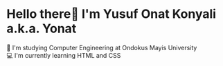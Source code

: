 # Hello there👋 I'm Yusuf Onat Konyali a.k.a. Yonat
📝 I'm studying Computer Engineering at Ondokus Mayis University <br />
💻 I'm currently learning HTML and CSS  <br />
